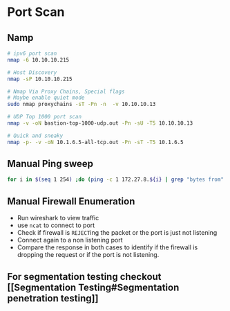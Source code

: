 # Port Scan
## Namp
```bash
# ipv6 port scan
nmap -6 10.10.10.215

# Host Discovery
nmap -sP 10.10.10.215

# Nmap Via Proxy Chains, Special flags
# Maybe enable quiet mode 
sudo nmap proxychains -sT -Pn -n  -v 10.10.10.13

# UDP Top 1000 port scan
nmap -v -oN bastion-top-1000-udp.out -Pn -sU -T5 10.10.10.13

# Quick and sneaky
nmap -p- -v -oN 10.1.6.5-all-tcp.out -Pn -sT -T5 10.1.6.5
```

## Manual Ping sweep
```bash
for i in $(seq 1 254) ;do (ping -c 1 172.27.8.${i} | grep "bytes from" &) ;done
```

## Manual Firewall Enumeration
- Run wireshark to view traffic
- use `ncat` to connect to port
- Check if firewall is `REJECT`ing the packet or the port is just not listening
- Connect again to a non listening port 
- Compare the response in both cases to identify if the firewall is dropping the request or if the port is not listening.

## For segmentation testing checkout [[Segmentation Testing#Segmentation penetration testing]]